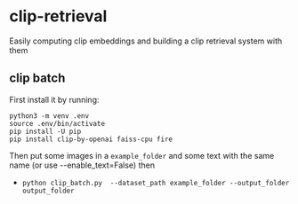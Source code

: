 # clip-retrieval
Easily computing clip embeddings and building a clip retrieval system with them

## clip batch

First install it by running:
```
python3 -m venv .env
source .env/bin/activate
pip install -U pip
pip install clip-by-openai faiss-cpu fire
```

Then put some images in a `example_folder` and some text with the same name (or use --enable_text=False) then
* `python clip_batch.py  --dataset_path example_folder --output_folder output_folder`

